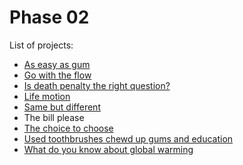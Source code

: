 # Phase 02
List of projects:

- [As easy as gum](https://densitydesign.github.io/teaching-dd09/es02/as-easy-as-a-gum)
- [Go with the flow](https://densitydesign.github.io/teaching-dd09/es02/go-with-the-flow)
- [Is death penalty the right question?](https://densitydesign.github.io/teaching-dd09/es02/is-death-penalty-the-right-question/index11.html)
- [Life motion](https://densitydesign.github.io/teaching-dd09/es02/life-motion)
- [Same but different](https://densitydesign.github.io/teaching-dd09/es02/same-but-different)
- The bill please
- [The choice to choose](https://densitydesign.github.io/teaching-dd09/es02/the-choice-to-choose)
- [Used toothbrushes chewd up gums and education](https://densitydesign.github.io/teaching-dd09/es02/used-toothbrushes-chewed-up-gums-and-education)
- [What do you know about global warming](https://densitydesign.github.io/teaching-dd09/es02/what-do-you-know-about-global-warming)
